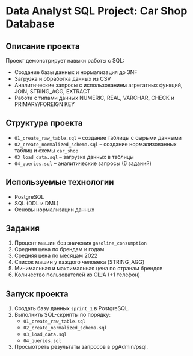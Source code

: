 # Data Analyst SQL Project: Car Shop Database

## Описание проекта
Проект демонстрирует навыки работы с SQL:
- Создание базы данных и нормализация до 3NF
- Загрузка и обработка данных из CSV
- Аналитические запросы с использованием агрегатных функций, JOIN, STRING_AGG, EXTRACT
- Работа с типами данных NUMERIC, REAL, VARCHAR, CHECK и PRIMARY/FOREIGN KEY

## Структура проекта
- `01_create_raw_table.sql` – создание таблицы с сырыми данными
- `02_create_normalized_schema.sql` – создание нормализованных таблиц и схемы `car_shop`
- `03_load_data.sql` – загрузка данных в таблицы
- `04_queries.sql` – аналитические запросы (6 заданий)

## Используемые технологии
- PostgreSQL
- SQL (DDL и DML)
- Основы нормализации данных

## Задания
1. Процент машин без значения `gasoline_consumption`
2. Средняя цена по брендам и годам
3. Средняя цена по месяцам 2022
4. Список машин у каждого человека (STRING_AGG)
5. Минимальная и максимальная цена по странам брендов
6. Количество пользователей из США (+1 телефон)

## Запуск проекта
1. Создать базу данных `sprint_1` в PostgreSQL.
2. Выполнить SQL-скрипты по порядку:
   - `01_create_raw_table.sql`
   - `02_create_normalized_schema.sql`
   - `03_load_data.sql`
   - `04_queries.sql`
3. Просмотреть результаты запросов в pgAdmin/psql.

